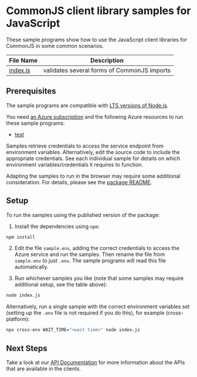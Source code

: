 # CommonJS client library samples for JavaScript

These sample programs show how to use the JavaScript client libraries for CommonJS in some common scenarios.

| **File Name**     | **Description**                             |
| ----------------- | ------------------------------------------- |
| [index.js][index] | validates several forms of CommonJS imports |

## Prerequisites

The sample programs are compatible with [LTS versions of Node.js](https://nodejs.org/about/releases/).

You need [an Azure subscription][freesub] and the following Azure resources to run these sample programs:

- [test][createinstance_test]

Samples retrieve credentials to access the service endpoint from environment variables. Alternatively, edit the source code to include the appropriate credentials. See each individual sample for details on which environment variables/credentials it requires to function.

Adapting the samples to run in the browser may require some additional consideration. For details, please see the [package README][package].

## Setup

To run the samples using the published version of the package:

1. Install the dependencies using `npm`:

```bash
npm install
```

2. Edit the file `sample.env`, adding the correct credentials to access the Azure service and run the samples. Then rename the file from `sample.env` to just `.env`. The sample programs will read this file automatically.

3. Run whichever samples you like (note that some samples may require additional setup, see the table above):

```bash
node index.js
```

Alternatively, run a single sample with the correct environment variables set (setting up the `.env` file is not required if you do this), for example (cross-platform):

```bash
npx cross-env WAIT_TIME="<wait time>" node index.js
```

## Next Steps

Take a look at our [API Documentation][apiref] for more information about the APIs that are available in the clients.

[index]: https://github.com/Azure/azure-sdk-for-js/blob/main/common/tools/dev-tool/test/samples/files/expectations/cjs-forms/javascript/index.js
[apiref]: https://docs.microsoft.com/
[freesub]: https://azure.microsoft.com/free/
[createinstance_test]: https://contoso.com
[package]: https://github.com/Azure/azure-sdk-for-js/tree/main/common/tools/dev-tool/README.md
